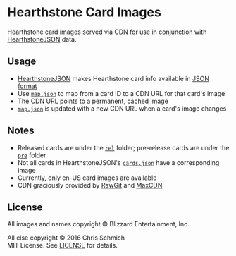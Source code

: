 # Hearthstone Card Images

Hearthstone card images served via CDN for use in conjunction with [HearthstoneJSON](https://hearthstonejson.com/) data.

## Usage

- [HearthstoneJSON](https://hearthstonejson.com/) makes Hearthstone card info available in [JSON format](https://api.hearthstonejson.com/v1/latest/enUS/cards.json)
- Use [`map.json`](map.json) to map from a card ID to a CDN URL for that card's image
- The CDN URL points to a permanent, cached image
- [`map.json`](map.json) is updated with a new CDN URL when a card's image changes

## Notes

- Released cards are under the [`rel`](rel) folder; pre-release cards are under the [`pre`](pre) folder
- Not all cards in HearthstoneJSON's [`cards.json`](https://api.hearthstonejson.com/v1/latest/enUS/cards.json) have a corresponding image
- Currently, only en-US card images are available
- CDN graciously provided by [RawGit](http://rawgit.com/) and [MaxCDN](http://www.maxcdn.com/)

## License

All images and names copyright © Blizzard Entertainment, Inc.

All else copyright © 2016 Chris Schmich  
MIT License. See [LICENSE](LICENSE) for details.
